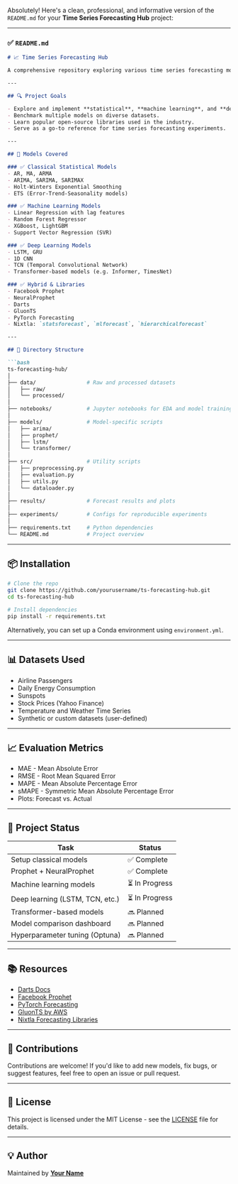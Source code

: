 Absolutely! Here's a clean, professional, and informative version of the `README.md` for your **Time Series Forecasting Hub** project:

---

### ✅ `README.md`

```markdown
# 📈 Time Series Forecasting Hub

A comprehensive repository exploring various time series forecasting models, from traditional statistical techniques to advanced deep learning architectures. The goal is to build, test, and compare forecasting methods across multiple datasets to better understand their strengths and use cases.

---

## 🔍 Project Goals

- Explore and implement **statistical**, **machine learning**, and **deep learning** models for time series forecasting.
- Benchmark multiple models on diverse datasets.
- Learn popular open-source libraries used in the industry.
- Serve as a go-to reference for time series forecasting experiments.

---

## 🧠 Models Covered

### ✅ Classical Statistical Models
- AR, MA, ARMA
- ARIMA, SARIMA, SARIMAX
- Holt-Winters Exponential Smoothing
- ETS (Error-Trend-Seasonality models)

### ✅ Machine Learning Models
- Linear Regression with lag features
- Random Forest Regressor
- XGBoost, LightGBM
- Support Vector Regression (SVR)

### ✅ Deep Learning Models
- LSTM, GRU
- 1D CNN
- TCN (Temporal Convolutional Network)
- Transformer-based models (e.g. Informer, TimesNet)

### ✅ Hybrid & Libraries
- Facebook Prophet
- NeuralProphet
- Darts
- GluonTS
- PyTorch Forecasting
- Nixtla: `statsforecast`, `mlforecast`, `hierarchicalforecast`

---

## 📂 Directory Structure

```bash
ts-forecasting-hub/
│
├── data/                # Raw and processed datasets
│   ├── raw/
│   └── processed/
│
├── notebooks/           # Jupyter notebooks for EDA and model training
│
├── models/              # Model-specific scripts
│   ├── arima/
│   ├── prophet/
│   ├── lstm/
│   └── transformer/
│
├── src/                 # Utility scripts
│   ├── preprocessing.py
│   ├── evaluation.py
│   ├── utils.py
│   └── dataloader.py
│
├── results/             # Forecast results and plots
│
├── experiments/         # Configs for reproducible experiments
│
├── requirements.txt     # Python dependencies
└── README.md            # Project overview
```

---

## 📦 Installation

```bash
# Clone the repo
git clone https://github.com/yourusername/ts-forecasting-hub.git
cd ts-forecasting-hub

# Install dependencies
pip install -r requirements.txt
```

Alternatively, you can set up a Conda environment using `environment.yml`.

---

## 📊 Datasets Used

- Airline Passengers
- Daily Energy Consumption
- Sunspots
- Stock Prices (Yahoo Finance)
- Temperature and Weather Time Series
- Synthetic or custom datasets (user-defined)

---

## 📈 Evaluation Metrics

- MAE - Mean Absolute Error
- RMSE - Root Mean Squared Error
- MAPE - Mean Absolute Percentage Error
- sMAPE - Symmetric Mean Absolute Percentage Error
- Plots: Forecast vs. Actual

---

## 🚧 Project Status

| Task                             | Status     |
|----------------------------------|------------|
| Setup classical models           | ✅ Complete |
| Prophet + NeuralProphet          | ✅ Complete |
| Machine learning models          | ⏳ In Progress |
| Deep learning (LSTM, TCN, etc.)  | ⏳ In Progress |
| Transformer-based models         | 🔜 Planned |
| Model comparison dashboard       | 🔜 Planned |
| Hyperparameter tuning (Optuna)   | 🔜 Planned |

---

## 📚 Resources

- [Darts Docs](https://github.com/unit8co/darts)
- [Facebook Prophet](https://facebook.github.io/prophet/)
- [PyTorch Forecasting](https://pytorch-forecasting.readthedocs.io/)
- [GluonTS by AWS](https://gluon-ts.mxnet.io/)
- [Nixtla Forecasting Libraries](https://github.com/Nixtla)

---

## 🤝 Contributions

Contributions are welcome! If you'd like to add new models, fix bugs, or suggest features, feel free to open an issue or pull request.

---

## 📜 License

This project is licensed under the MIT License - see the [LICENSE](LICENSE) file for details.

---

## 💡 Author

Maintained by **[Your Name](https://github.com/yourusername)**
